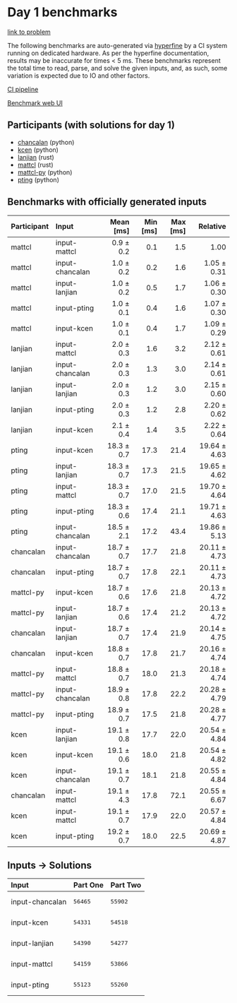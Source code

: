 # Day 1 benchmarks

[link to problem](https://adventofcode.com/2023/day/1)

The following benchmarks are auto-generated via
[hyperfine](https://github.com/sharkdp/hyperfine) by a CI system running on
dedicated hardware. As per the hyperfine documentation, results may be
inaccurate for times < 5 ms. These benchmarks represent the total time to read,
parse, and solve the given inputs, and, as such, some variation is expected due
to IO and other factors.

[CI pipeline](http://ci.papercode.net:8080/teams/main/pipelines/aoc2023)

[Benchmark web UI](https://aoc.ancalagon.black)


## Participants (with solutions for day 1)

- [chancalan](https://github.com/chancalan/aoc2023) (python)
- [kcen](https://github.com/kcen/aoc2023) (python)
- [lanjian](https://github.com/lanjian/aoc-2023) (rust)
- [mattcl](https://github.com/mattcl/aoc2023) (rust)
- [mattcl-py](https://github.com/mattcl/aoc2023-py) (python)
- [pting](https://github.com/pting/aoc2023) (python)


## Benchmarks with officially generated inputs

| Participant | Input | Mean [ms] | Min [ms] | Max [ms] | Relative |
|:---|:---|---:|---:|---:|---:|
| mattcl | input-mattcl | 0.9 ± 0.2 | 0.1 | 1.5 | 1.00 |
| mattcl | input-chancalan | 1.0 ± 0.2 | 0.2 | 1.6 | 1.05 ± 0.31 |
| mattcl | input-lanjian | 1.0 ± 0.2 | 0.5 | 1.7 | 1.06 ± 0.30 |
| mattcl | input-pting | 1.0 ± 0.1 | 0.4 | 1.6 | 1.07 ± 0.30 |
| mattcl | input-kcen | 1.0 ± 0.1 | 0.4 | 1.7 | 1.09 ± 0.29 |
| lanjian | input-mattcl | 2.0 ± 0.3 | 1.6 | 3.2 | 2.12 ± 0.61 |
| lanjian | input-chancalan | 2.0 ± 0.3 | 1.3 | 3.0 | 2.14 ± 0.61 |
| lanjian | input-lanjian | 2.0 ± 0.3 | 1.2 | 3.0 | 2.15 ± 0.60 |
| lanjian | input-pting | 2.0 ± 0.3 | 1.2 | 2.8 | 2.20 ± 0.62 |
| lanjian | input-kcen | 2.1 ± 0.4 | 1.4 | 3.5 | 2.22 ± 0.64 |
| pting | input-kcen | 18.3 ± 0.7 | 17.3 | 21.4 | 19.64 ± 4.63 |
| pting | input-lanjian | 18.3 ± 0.7 | 17.3 | 21.5 | 19.65 ± 4.62 |
| pting | input-mattcl | 18.3 ± 0.7 | 17.0 | 21.5 | 19.70 ± 4.64 |
| pting | input-pting | 18.3 ± 0.6 | 17.4 | 21.1 | 19.71 ± 4.63 |
| pting | input-chancalan | 18.5 ± 2.1 | 17.2 | 43.4 | 19.86 ± 5.13 |
| chancalan | input-chancalan | 18.7 ± 0.7 | 17.7 | 21.8 | 20.11 ± 4.73 |
| chancalan | input-pting | 18.7 ± 0.7 | 17.8 | 22.1 | 20.11 ± 4.73 |
| mattcl-py | input-kcen | 18.7 ± 0.6 | 17.6 | 21.8 | 20.13 ± 4.72 |
| mattcl-py | input-lanjian | 18.7 ± 0.6 | 17.4 | 21.2 | 20.13 ± 4.72 |
| chancalan | input-lanjian | 18.7 ± 0.7 | 17.4 | 21.9 | 20.14 ± 4.75 |
| chancalan | input-kcen | 18.8 ± 0.7 | 17.8 | 21.7 | 20.16 ± 4.74 |
| mattcl-py | input-mattcl | 18.8 ± 0.7 | 18.0 | 21.3 | 20.18 ± 4.74 |
| mattcl-py | input-chancalan | 18.9 ± 0.8 | 17.8 | 22.2 | 20.28 ± 4.79 |
| mattcl-py | input-pting | 18.9 ± 0.7 | 17.5 | 21.8 | 20.28 ± 4.77 |
| kcen | input-lanjian | 19.1 ± 0.8 | 17.7 | 22.0 | 20.54 ± 4.84 |
| kcen | input-kcen | 19.1 ± 0.6 | 18.0 | 21.8 | 20.54 ± 4.82 |
| kcen | input-chancalan | 19.1 ± 0.7 | 18.1 | 21.8 | 20.55 ± 4.84 |
| chancalan | input-mattcl | 19.1 ± 4.3 | 17.8 | 72.1 | 20.55 ± 6.67 |
| kcen | input-mattcl | 19.1 ± 0.7 | 17.9 | 22.0 | 20.57 ± 4.84 |
| kcen | input-pting | 19.2 ± 0.7 | 18.0 | 22.5 | 20.69 ± 4.87 |


## Inputs -> Solutions

| Input | Part One | Part Two |
|:---|:---|:---|
|input-chancalan|<pre>56465</pre>|<pre>55902</pre>|
|input-kcen|<pre>54331</pre>|<pre>54518</pre>|
|input-lanjian|<pre>54390</pre>|<pre>54277</pre>|
|input-mattcl|<pre>54159</pre>|<pre>53866</pre>|
|input-pting|<pre>55123</pre>|<pre>55260</pre>|